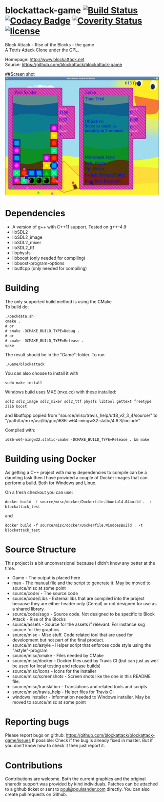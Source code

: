 # blockattack-game [![Build Status](https://travis-ci.org/blockattack/blockattack-game.svg?branch=master)](https://travis-ci.org/blockattack/blockattack-game) [![Codacy Badge](https://api.codacy.com/project/badge/Grade/0dfba60f2ce9484a828bd7c112f50089)](https://www.codacy.com/app/github_43/blockattack-game?utm_source=github.com&amp;utm_medium=referral&amp;utm_content=blockattack/blockattack-game&amp;utm_campaign=Badge_Grade) [![Coverity Status](https://scan.coverity.com/projects/8278/badge.svg)](https://scan.coverity.com/projects/8278) [![license](https://img.shields.io/github/license/blockattack/blockattack-game.svg)]()
Block Attack - Rise of the Blocks - the game<br/>
A Tetris Attack Clone under the GPL.

Homepage: http://www.blockattack.net<br/>
Source: https://github.com/blockattack/blockattack-game

##Screen shot
![Block Attack - Rise of the Blocks 2.0.0 snapshot](/source/misc/screenshots/screen_shot_2016_01_19.png?raw=true "Screen shot from 2016-01-19")

# Dependencies
  * A version of g++ with C++11 support. Tested on g++-4.9
  * libSDL2
  * libSDL2_image
  * libSDL2_mixer
  * libSDL2_ttf
  * libphysfs
  * libboost (only needed for compiling)
  * libboost-program-options
  * libutfcpp (only needed for compiling)

# Building
The only supported build method is using the CMake<br/>
To build do:
```
./packdata.sh
cmake .
# or
# cmake -DCMAKE_BUILD_TYPE=Debug .
# or
# cmake -DCMAKE_BUILD_TYPE=Release .
make
```
The result should be in the "Game"-folder. To run
```
./Game/blockattack
```

You can also choose to install it with
```
sudo make install
```

Windows build uses MXE (mxe.cc) with these installed:
```
sdl2 sdl2_image sdl2_mixer sdl2_ttf physfs libtool gettext freetype zlib boost
```
and libutfcpp copied from "source/misc/travis_help/utf8_v2_3_4/source/" to "/path/to/mxe/usr/lib/gcc/i686-w64-mingw32.static/4.9.3/include"

Compiled with:
```
i686-w64-mingw32.static-cmake -DCMAKE_BUILD_TYPE=Release . && make
```

# Building using Docker

As getting a C++ project with many dependencies to compile can be a daunting task then I have provided a couple of Docker images that can perform a build. Both for Windows and Linux.

On a fresh checkout you can use:
```
docker build -f source/misc/docker/Dockerfile.Ubuntu14.04build . -t blockattack_test
```
and
```
docker build -f source/misc/docker/Dockerfile.WindoesBuild . -t blockattack_test
```


# Source Structure
This project is a bit unconversionel because I didn't know any better at the time.

 * Game - The output is placed here
 * man - The manual file and the script to generate it. May be moved to source/misc at some point
 * source/code/ - The source code
 * source/code/Libs - External libs that are compiled into the project because they are either header only (Cereal) or not designed for use as a shared library.
 * source/code/sago - Source code. Not designed to be specific to Block Attack - Rise of the Blocks
 * source/assets - Source for the assets if relevant. For instance svg source for the graphics.
 * source/misc - Misc stuff. Code related tool that are used for development but not part of the final product.
 * source/misc/astyle - Helper script that enforces code style using the "astyle"-program
 * source/misc/cmake - Files needed by CMake
 * source/misc/docker - Docker files used by Travis CI  (but can just as well be used for local testing and release builds)
 * source/misc/icons - Icons for the installer
 * source/misc/screenshots - Screen shots like the one in this README file.
 * source/misc/translation - Translations and related tools and scripts
 * source/misc/travis_help - Helper files for Travis CI
 * windows installer - Information needed to Windows installer. May be moved to source/misc at some point

# Reporting bugs

Please report bugs on github: https://github.com/blockattack/blockattack-game/issues
If possible: Check if the bug is already fixed in master. But if you don't know how to check it then just report it.

# Contributions
Contributions are welcome. Both the current graphics and the original sharedir support was provided by kind individuals.
Patches can be attached to a github ticket or sent to poul@poulsander.com directly. You can also create pull requests on Github.
